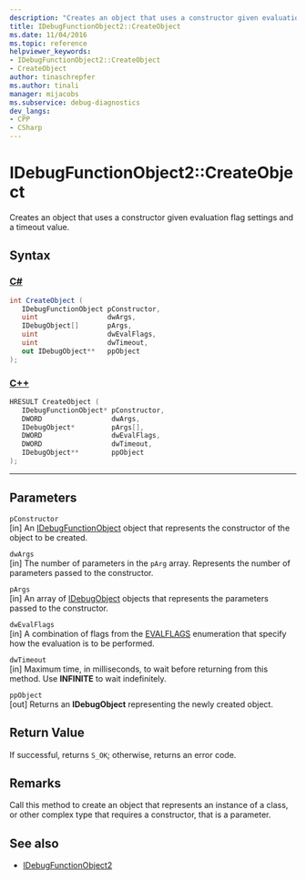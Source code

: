 ```yaml
---
description: "Creates an object that uses a constructor given evaluation flag settings and a timeout value."
title: IDebugFunctionObject2::CreateObject
ms.date: 11/04/2016
ms.topic: reference
helpviewer_keywords:
- IDebugFunctionObject2::CreateObject
- CreateObject
author: tinaschrepfer
ms.author: tinali
manager: mijacobs
ms.subservice: debug-diagnostics
dev_langs:
- CPP
- CSharp
---
```

# IDebugFunctionObject2::CreateObject

Creates an object that uses a constructor given evaluation flag settings and a timeout value.

## Syntax

### [C#](#tab/csharp)
```csharp
int CreateObject (
   IDebugFunctionObject pConstructor,
   uint                 dwArgs,
   IDebugObject[]       pArgs,
   uint                 dwEvalFlags,
   uint                 dwTimeout,
   out IDebugObject**   ppObject
);
```
### [C++](#tab/cpp)
```cpp
HRESULT CreateObject (
   IDebugFunctionObject* pConstructor,
   DWORD                 dwArgs,
   IDebugObject*         pArgs[],
   DWORD                 dwEvalFlags,
   DWORD                 dwTimeout,
   IDebugObject**        ppObject
);
```
---

## Parameters
`pConstructor`\
[in] An [IDebugFunctionObject](../../../extensibility/debugger/reference/idebugfunctionobject.md) object that represents the constructor of the object to be created.

`dwArgs`\
[in] The number of parameters in the `pArg` array. Represents the number of parameters passed to the constructor.

`pArgs`\
[in] An array of [IDebugObject](../../../extensibility/debugger/reference/idebugobject.md) objects that represents the parameters passed to the constructor.

`dwEvalFlags`\
[in] A combination of flags from the [EVALFLAGS](../../../extensibility/debugger/reference/evalflags.md) enumeration that specify how the evaluation is to be performed.

`dwTimeout`\
[in] Maximum time, in milliseconds, to wait before returning from this method. Use **INFINITE** to wait indefinitely.

`ppObject`\
[out] Returns an **IDebugObject** representing the newly created object.

## Return Value
 If successful, returns `S_OK`; otherwise, returns an error code.

## Remarks
 Call this method to create an object that represents an instance of a class, or other complex type that requires a constructor, that is a parameter.

## See also
- [IDebugFunctionObject2](../../../extensibility/debugger/reference/idebugfunctionobject2.md)
